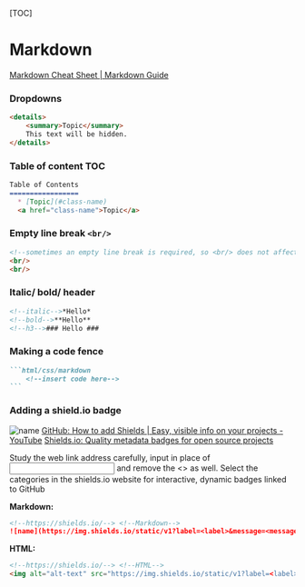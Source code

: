[TOC]

# Markdown

[Markdown Cheat Sheet | Markdown Guide](https://www.markdownguide.org/cheat-sheet/)

### Dropdowns

```markdown
<details>
	<summary>Topic</summary>
	This text will be hidden.
</details>
```



### Table of content TOC

```markdown
Table of Contents
=================
  * [Topic](#class-name)
  <a href="class-name">Topic</a>
```



### Empty line break `<br/>`

```html
<!--sometimes an empty line break is required, so <br/> does not affect other syntax/elements in markdown-->
<br/>
<br/>
```



### Italic/ bold/ header

```markdown
<!--italic-->*Hello*
<!--bold-->**Hello**
<!--h3-->### Hello ###
```



### Making a code fence

~~~markdown
```html/css/markdown
	<!--insert code here-->
```
~~~



### Adding a shield.io badge 

![name](https://img.shields.io/static/v1?label=shields.io&message=badge&color=<color>&logo=Shields.io)
[GitHub: How to add Shields | Easy, visible info on your projects - YouTube](https://www.youtube.com/watch?v=Dl-ekLb4quE&ab_channel=TroubleChute)
[Shields.io: Quality metadata badges for open source projects](https://shields.io/#your-badge)

Study the web link address carefully, input in place of <input> and remove the <> as well. Select the categories in the shields.io website for interactive, dynamic badges linked to GitHub

**Markdown:**

```markdown
<!--https://shields.io/--> <!--Markdown-->
![name](https://img.shields.io/static/v1?label=<label>&message=<message>&color=<color>&logo=<name>)
```

**HTML:**

```html
<!--https://shields.io/--> <!--HTML-->
<img alt="alt-text" src="https://img.shields.io/static/v1?label=<label>&message=<message>&color=<color>&logo=<name>"> 
```

